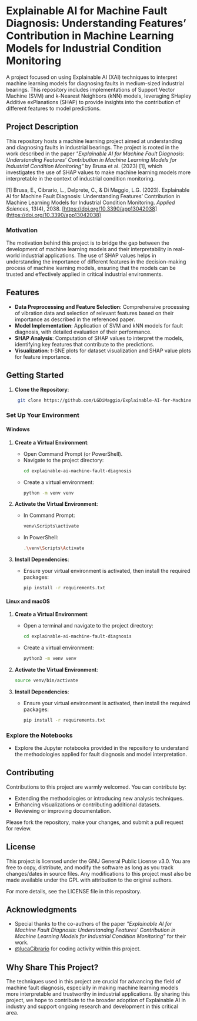 # Explainable AI for Machine Fault Diagnosis: Understanding Features’ Contribution in Machine Learning Models for Industrial Condition Monitoring

A project focused on using Explainable AI (XAI) techniques to interpret machine learning models for diagnosing faults in medium-sized industrial bearings. This repository includes implementations of Support Vector Machine (SVM) and k-Nearest Neighbors (kNN) models, leveraging SHapley Additive exPlanations (SHAP) to provide insights into the contribution of different features to model predictions.

## Project Description

This repository hosts a machine learning project aimed at understanding and diagnosing faults in industrial bearings. The project is rooted in the work described in the paper *"Explainable AI for Machine Fault Diagnosis: Understanding Features’ Contribution in Machine Learning Models for Industrial Condition Monitoring"* by Brusa et al. (2023) [1], which investigates the use of SHAP values to make machine learning models more interpretable in the context of industrial condition monitoring.

[1] Brusa, E., Cibrario, L., Delprete, C., & Di Maggio, L.G. (2023). Explainable AI for Machine Fault Diagnosis: Understanding Features’ Contribution in Machine Learning Models for Industrial Condition Monitoring. *Applied Sciences*, 13(4), 2038. [https://doi.org/10.3390/app13042038](https://doi.org/10.3390/app13042038)

### Motivation

The motivation behind this project is to bridge the gap between the development of machine learning models and their interpretability in real-world industrial applications. The use of SHAP values helps in understanding the importance of different features in the decision-making process of machine learning models, ensuring that the models can be trusted and effectively applied in critical industrial environments.

## Features

- **Data Preprocessing and Feature Selection**: Comprehensive processing of vibration data and selection of relevant features based on their importance as described in the referenced paper.
- **Model Implementation**: Application of SVM and kNN models for fault diagnosis, with detailed evaluation of their performance.
- **SHAP Analysis**: Computation of SHAP values to interpret the models, identifying key features that contribute to the predictions.
- **Visualization**: t-SNE plots for dataset visualization and SHAP value plots for feature importance.

## Getting Started

1. **Clone the Repository**:
   ```bash
    git clone https://github.com/LGDiMaggio/Explainable-AI-for-Machine-Fault-Diagnosis.git

### Set Up Your Environment

#### Windows

1. **Create a Virtual Environment**:
   - Open Command Prompt (or PowerShell).
   - Navigate to the project directory:
     ```bash
     cd explainable-ai-machine-fault-diagnosis
     ```
   - Create a virtual environment:
     ```bash
     python -m venv venv
     ```

2. **Activate the Virtual Environment**:
   - In Command Prompt:
     ```bash
     venv\Scripts\activate
     ```
   - In PowerShell:
     ```bash
     .\venv\Scripts\Activate
     ```

3. **Install Dependencies**:
   - Ensure your virtual environment is activated, then install the required packages:
     ```bash
     pip install -r requirements.txt
     ```

#### Linux and macOS

1. **Create a Virtual Environment**:
   - Open a terminal and navigate to the project directory:
     ```bash
     cd explainable-ai-machine-fault-diagnosis
     ```
   - Create a virtual environment:
     ```bash
     python3 -m venv venv
     ```

2. **Activate the Virtual Environment**:
   ```bash
   source venv/bin/activate

3. **Install Dependencies**:
   - Ensure your virtual environment is activated, then install the required packages:
     ```bash
     pip install -r requirements.txt
     ```

### Explore the Notebooks
- Explore the Jupyter notebooks provided in the repository to understand the methodologies applied for fault diagnosis and model interpretation.

## Contributing

Contributions to this project are warmly welcomed. You can contribute by:
- Extending the methodologies or introducing new analysis techniques.
- Enhancing visualizations or contributing additional datasets.
- Reviewing or improving documentation.

Please fork the repository, make your changes, and submit a pull request for review.

## License

This project is licensed under the GNU General Public License v3.0. You are free to copy, distribute, and modify the software as long as you track changes/dates in source files. Any modifications to this project must also be made available under the GPL with attribution to the original authors.

For more details, see the LICENSE file in this repository.

## Acknowledgments

- Special thanks to the co-authors of the paper *"Explainable AI for Machine Fault Diagnosis: Understanding Features’ Contribution in Machine Learning Models for Industrial Condition Monitoring"* for their work.
- [@lucaCibrario](https://github.com/lucaCibrario) for coding activity within this project.

## Why Share This Project?

The techniques used in this project are crucial for advancing the field of machine fault diagnosis, especially in making machine learning models more interpretable and trustworthy in industrial applications. By sharing this project, we hope to contribute to the broader adoption of Explainable AI in industry and support ongoing research and development in this critical area.

